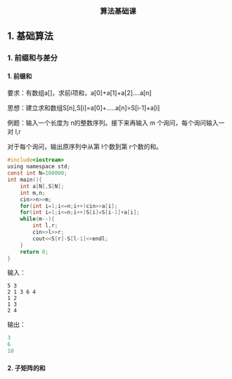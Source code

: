 <h3 align="center">算法基础课</h3>

## 1. 基础算法
### 1. 前缀和与差分
#### 1. 前缀和

要求：有数组a[]，求前i项和，a[0]+a[1]+a[2]....a[n]

思想：建立求和数组S[n],S[i]=a[0]+.....a[n]=S[i-1]+a[i]

例题：输入一个长度为 n的整数序列。接下来再输入 m 个询问，每个询问输入一对 l,r

对于每个询问，输出原序列中从第 l个数到第 r个数的和。
~~~c
#include<iostream>
using namespace std;
const int N=100000;
int main(){
    int a[N],S[N];
    int m,n;
    cin>>n>>m;
    for(int i=1;i<=n;i++)cin>>a[i];
    for(int i=1;i<=n;i++)S[i]=S[i-1]+a[i];
    while(m--){
        int l,r;
        cin>>l>>r;
        cout<<S[r]-S[l-1]<<endl;
    }
    return 0;
}
~~~
输入：
~~~
5 3
2 1 3 6 4
1 2
1 3
2 4
~~~               
输出：
~~~c
3
6        
10
~~~

#### 2. 子矩阵的和
